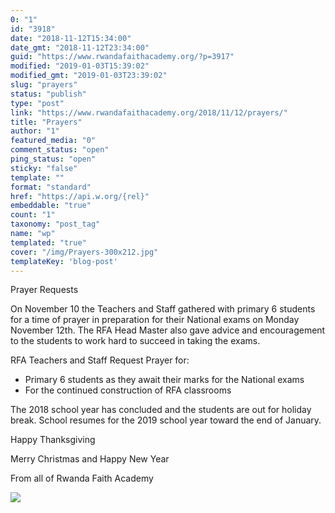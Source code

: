 ```yaml
---
0: "1"
id: "3918"
date: "2018-11-12T15:34:00"
date_gmt: "2018-11-12T23:34:00"
guid: "https://www.rwandafaithacademy.org/?p=3917"
modified: "2019-01-03T15:39:02"
modified_gmt: "2019-01-03T23:39:02"
slug: "prayers"
status: "publish"
type: "post"
link: "https://www.rwandafaithacademy.org/2018/11/12/prayers/"
title: "Prayers"
author: "1"
featured_media: "0"
comment_status: "open"
ping_status: "open"
sticky: "false"
template: ""
format: "standard"
href: "https://api.w.org/{rel}"
embeddable: "true"
count: "1"
taxonomy: "post_tag"
name: "wp"
templated: "true"
cover: "/img/Prayers-300x212.jpg"
templateKey: 'blog-post'
---
```

Prayer Requests

On November 10 the Teachers and Staff gathered with primary 6 students for a time of prayer in preparation for their National exams on Monday November 12th. The RFA Head Master also gave advice and encouragement to the students to work hard to succeed in taking the exams.

RFA Teachers and Staff Request Prayer for:

- Primary 6 students as they await their marks for the National exams
- For the continued construction of RFA classrooms

The 2018 school year has concluded and the students are out for holiday break. School resumes for the 2019 school year toward the end of January.

Happy Thanksgiving

Merry Christmas and Happy New Year

From all of Rwanda Faith Academy

![](./Prayers-300x212.jpg)